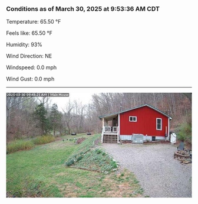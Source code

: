 ### Conditions as of March 30, 2025 at 9:53:36 AM CDT 

Temperature: 65.50 &deg;F

Feels like: 65.50 &deg;F

Humidity: 93%

Wind Direction: NE

Windspeed: 0.0 mph

Wind Gust: 0.0 mph

---

<img src="./images/latest.jpeg"/>

